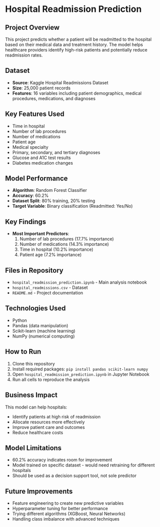# Hospital Readmission Prediction

## Project Overview
This project predicts whether a patient will be readmitted to the hospital based on their medical data and treatment history. The model helps healthcare providers identify high-risk patients and potentially reduce readmission rates.

## Dataset
- **Source**: Kaggle Hospital Readmissions Dataset
- **Size**: 25,000 patient records
- **Features**: 16 variables including patient demographics, medical procedures, medications, and diagnoses

## Key Features Used
- Time in hospital
- Number of lab procedures
- Number of medications
- Patient age
- Medical specialty
- Primary, secondary, and tertiary diagnoses
- Glucose and A1C test results
- Diabetes medication changes

## Model Performance
- **Algorithm**: Random Forest Classifier
- **Accuracy**: 60.2%
- **Dataset Split**: 80% training, 20% testing
- **Target Variable**: Binary classification (Readmitted: Yes/No)

## Key Findings
- **Most Important Predictors**:
  1. Number of lab procedures (17.7% importance)
  2. Number of medications (14.3% importance)
  3. Time in hospital (10.2% importance)
  4. Patient age (7.2% importance)

## Files in Repository
- `hospital_readmission_prediction.ipynb` - Main analysis notebook
- `hospital_readmissions.csv` - Dataset
- `README.md` - Project documentation

## Technologies Used
- Python
- Pandas (data manipulation)
- Scikit-learn (machine learning)
- NumPy (numerical computing)

## How to Run
1. Clone this repository
2. Install required packages: `pip install pandas scikit-learn numpy`
3. Open `hospital_readmission_prediction.ipynb` in Jupyter Notebook
4. Run all cells to reproduce the analysis

## Business Impact
This model can help hospitals:
- Identify patients at high risk of readmission
- Allocate resources more effectively
- Improve patient care and outcomes
- Reduce healthcare costs

## Model Limitations
- 60.2% accuracy indicates room for improvement
- Model trained on specific dataset - would need retraining for different hospitals
- Should be used as a decision support tool, not sole predictor

## Future Improvements
- Feature engineering to create new predictive variables
- Hyperparameter tuning for better performance
- Trying different algorithms (XGBoost, Neural Networks)
- Handling class imbalance with advanced techniques
